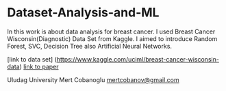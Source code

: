 # Dataset-Analysis-and-ML

In this work is about data analysis for breast cancer. 
I used Breast Cancer Wisconsin(Diagnostic) Data Set from Kaggle.
I aimed to introduce Random Forest, SVC, Decision Tree also Artificial Neural Networks.

[link to data set] (https://www.kaggle.com/uciml/breast-cancer-wisconsin-data)
[link to paper](https://github.com/metover/Dataset-Analysis-and-ML/blob/master/Tasarim.ipynb)

Uludag University
Mert Cobanoglu
mertcobanov@gmail.com
